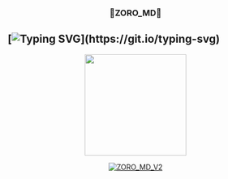 <h3 align="center">🥵ZORO_MD🥵</h3>

## [![Typing SVG](https://readme-typing-svg.herokuapp.com?font=Lemon+milk&color=F5000&lines=Welcome+to+ZORO_MD_V2+WA+Bot...;zoro+md+v2+comming+soon...;This+is+a+Bgm+bot...;With+more+features...)](https://git.io/typing-svg)

<div align="center">
  <img border-radius: 15px src="https://i.imgur.com/94pCRjc.jpeg" width="200" height="200"/>
  <p align="center">
<a href="#"><img title="ZORO_MD_V2" src="https://img.shields.io/badge/ZORO_MD_V2-green?colorA=%23ff0000&colorB=%23017e40&style=for-the-badge"></a>
</p>
